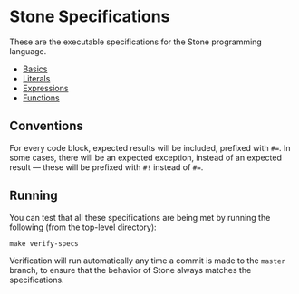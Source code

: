 Stone Specifications
====================

These are the executable specifications for the Stone programming language.

* [Basics](Basics.md)
* [Literals](Literals.md)
* [Expressions](Expressions.md)
* [Functions](Functions.md)


## Conventions

For every code block, expected results will be included, prefixed with `#=`.
In some cases, there will be an expected exception, instead of an expected result —
these will be prefixed with `#!` instead of `#=`.


## Running

You can test that all these specifications are being met by running the following
(from the top-level directory):

~~~ shell
make verify-specs
~~~

Verification will run automatically any time a commit is made to the `master` branch,
to ensure that the behavior of Stone always matches the specifications.
